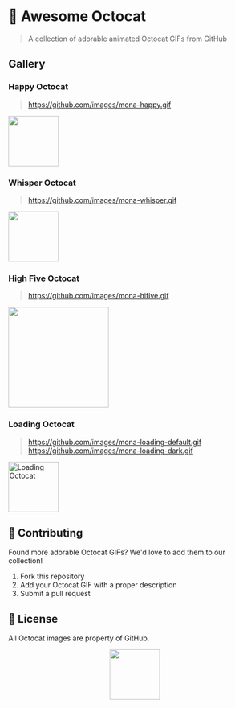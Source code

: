 # 🐙 Awesome Octocat

> A collection of adorable animated Octocat GIFs from GitHub

## Gallery
### Happy Octocat
> https://github.com/images/mona-happy.gif

<img src="https://github.com/images/mona-happy.gif" width="100">

### Whisper Octocat
> https://github.com/images/mona-whisper.gif

<img src="https://github.com/images/mona-whisper.gif" width="100">

### High Five Octocat
> https://github.com/images/mona-hifive.gif

<img src="https://github.com/images/mona-hifive.gif" width="200">

### Loading Octocat
> https://github.com/images/mona-loading-default.gif  
> https://github.com/images/mona-loading-dark.gif

<picture>
  <source media="(prefers-color-scheme: dark)" srcset="https://github.com/images/mona-loading-dark.gif">
  <img alt="Loading Octocat" src="https://github.com/images/mona-loading-default.gif" width="100">
</picture>


## 📝 Contributing

Found more adorable Octocat GIFs? We'd love to add them to our collection!

1. Fork this repository
2. Add your Octocat GIF with a proper description
3. Submit a pull request

## 📄 License

All Octocat images are property of GitHub.


<div align="center">
  <img src="https://github.com/images/mona-happy.gif" width="100">
</div>
